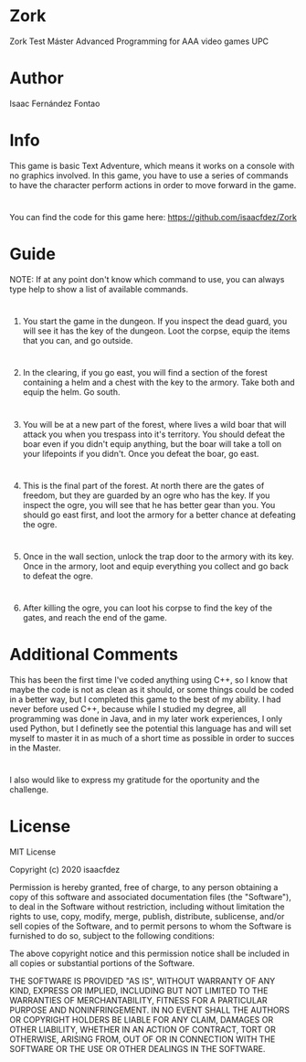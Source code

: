 # Zork
Zork Test Máster Advanced Programming for AAA video games UPC
#
# Author
Isaac Fernández Fontao
#
# Info
This game is basic Text Adventure, which means it works on a console with no graphics involved. In this game, you have to use a series of commands to have the character perform actions in order to move forward in the game.
# 
You can find the code for this game here: https://github.com/isaacfdez/Zork
#
# Guide
NOTE: If at any point don't know which command to use, you can always type help to show a list of available commands.
#
1. You start the game in the dungeon. If you inspect the dead guard, you will see it has the key of the dungeon. Loot the corpse, equip the items that you can, and go outside.
#
2. In the clearing, if you go east, you will find a section of the forest containing a helm and a chest with the key to the armory. Take both and equip the helm. Go south.
#
3. You will be at a new part of the forest, where lives a wild boar that will attack you when you trespass into it's territory. You should defeat the boar even if you didn't equip anything, but the boar will take a toll on your lifepoints if you didn't. Once you defeat the boar, go east.
#
4. This is the final part of the forest. At north there are the gates of freedom, but they are guarded by an ogre who has the key. If you inspect the ogre, you will see that he has better gear than you. You should go east first, and loot the armory for a better chance at defeating the ogre.
#
5. Once in the wall section, unlock the trap door to the armory with its key. Once in the armory, loot and equip everything you collect and go back to defeat the ogre.
#
6. After killing the ogre, you can loot his corpse to find the key of the gates, and reach the end of the game.
#
# Additional Comments
This has been the first time I've coded anything using C++, so I know that maybe the code is not as clean as it should, or some things could be coded in a better way, but I completed this game to the best of my ability. I had never before used C++, because while I studied my degree, all programming was done in Java, and in my later work experiences, I only used Python, but I definetly see the potential this language has and will set myself to master it in as much of a short time as possible in order to succes in the Master.
#
I also would like to express my gratitude for the oportunity and the challenge.
#
# License
MIT License

Copyright (c) 2020 isaacfdez

Permission is hereby granted, free of charge, to any person obtaining a copy
of this software and associated documentation files (the "Software"), to deal
in the Software without restriction, including without limitation the rights
to use, copy, modify, merge, publish, distribute, sublicense, and/or sell
copies of the Software, and to permit persons to whom the Software is
furnished to do so, subject to the following conditions:

The above copyright notice and this permission notice shall be included in all
copies or substantial portions of the Software.

THE SOFTWARE IS PROVIDED "AS IS", WITHOUT WARRANTY OF ANY KIND, EXPRESS OR
IMPLIED, INCLUDING BUT NOT LIMITED TO THE WARRANTIES OF MERCHANTABILITY,
FITNESS FOR A PARTICULAR PURPOSE AND NONINFRINGEMENT. IN NO EVENT SHALL THE
AUTHORS OR COPYRIGHT HOLDERS BE LIABLE FOR ANY CLAIM, DAMAGES OR OTHER
LIABILITY, WHETHER IN AN ACTION OF CONTRACT, TORT OR OTHERWISE, ARISING FROM,
OUT OF OR IN CONNECTION WITH THE SOFTWARE OR THE USE OR OTHER DEALINGS IN THE
SOFTWARE.
